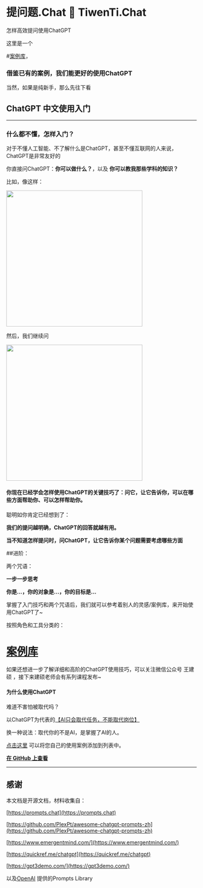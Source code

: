 <p align="center"><h1>提问题.Chat 🧠 TiwenTi.Chat</h1></p>

<p>怎样高效提问使用ChatGPT</p>

这里是一个

#[案例库](./promptsmagazine.md)，

### 借鉴已有的案例，我们能更好的使用ChatGPT

当然，如果是纯新手，那么先往下看

## ChatGPT 中文使用入门


---


### 什么都不懂，怎样入门？

对于不懂人工智能、不了解什么是ChatGPT，甚至不懂互联网的人来说，ChatGPT是非常友好的

你直接问ChatGPT：<b>你可以做什么？</b>，以及 <b>你可以教我那些学科的知识？</b>

比如，像这样：

<img src="https://user-images.githubusercontent.com/125454744/219848231-eda97829-9f53-4185-8900-a6b241a086a8.jpeg" width = "360"/>

然后，我们继续问

<img src="https://user-images.githubusercontent.com/125454744/219848832-872d4573-b830-4fd1-8445-e26a239f668c.jpeg" width = "360">

#### 你现在已经学会怎样使用ChatGPT的关键技巧了：问它，让它告诉你，可以在哪些方面帮助你、可以怎样帮助你。


聪明如你肯定已经想到了：

<b>我们的提问越明确，ChatGPT的回答就越有用。</b>

<b>当不知道怎样提问时，问ChatGPT，让它告诉你某个问题需要考虑哪些方面 </b>
 
 
##进阶：

两个咒语：

<b>一步一步思考</b>

<b>你是...，你的对象是...，你的目标是...</b>

掌握了入门技巧和两个咒语后，我们就可以参考着别人的灵感/案例库，来开始使用ChatGPT了~

按照角色和工具分类的：

# [案例库](./promptsmagazine.md)

如果还想进一步了解详细和高阶的ChatGPT使用技巧，可以关注微信公众号 王建硕 ，接下来建硕老师会有系列课程发布~

#### 为什么使用ChatGPT


难道不害怕被取代吗？

以ChatGPT为代表的[【AI只会取代任务，不能取代岗位】](https://mp.weixin.qq.com/s?__biz=MjM5NzI0Mjg0MA==&mid=2652376296&idx=1&sn=113f5a8528907d274b292699cdc57305)

换一种说法：取代你的不是AI，是掌握了AI的人。


[点击这里](https://github.com/tiwentichat/tiwentichat/edit/main/README.md) 可以将您自己的使用案例添加到列表中。


**[在 GitHub 上查看](https://github.com/tiwentichat/tiwentichat)**


------




## 感谢




本文档是开源文档，材料收集自：

[https://prompts.chat](https://prompts.chat)

[https://github.com/PlexPt/awesome-chatgpt-prompts-zh](https://github.com/PlexPt/awesome-chatgpt-prompts-zh)

[https://www.emergentmind.com/](https://www.emergentmind.com/)

[https://quickref.me/chatgpt](https://quickref.me/chatgpt)

[https://gpt3demo.com/](https://gpt3demo.com/)

以及[OpenAI](https://openai.com/) 提供的Prompts Library

